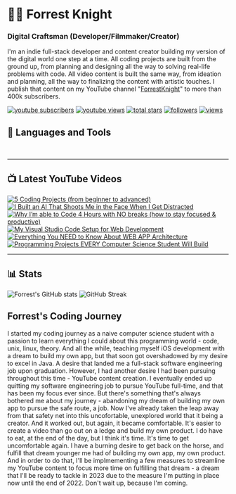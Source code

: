 # 👨‍💻 Forrest Knight

### Digital Craftsman (Developer/Filmmaker/Creator)

I'm an indie full-stack developer and content creator building my version of the digital world one step at a time. All coding projects are built from the ground up, from planning and designing all the way to solving real-life problems with code. All video content is built the same way, from ideation and planning, all the way to finalizing the content with artistic touches. I publish that content on my YouTube channel "[ForrestKnight][youtube]" to more than 400k subscribers.

<p align="left">
  <a href="https://www.youtube.com/c/fknight?sub_confirmation=1">
    <img alt="youtube subscribers" title="Subscribe to my YouTube channel" src="https://custom-icon-badges.demolab.com/youtube/channel/subscribers/UC2WHjPDvbE6O328n17ZGcfg?color=%23E05D44&label=SUBSCRIBE&logo=video&logoColor=white&style=for-the-badge&labelColor=CE4630"/></a> 
  <a href="https://www.youtube.com/c/fknight">
    <img alt="youtube views" title="YouTube views" src="https://custom-icon-badges.demolab.com/youtube/channel/views/UC2WHjPDvbE6O328n17ZGcfg?color=%23E1AD0E&logo=video&logoColor=white&style=for-the-badge&labelColor=C79600"/></a> 
  <a href="https://github.com/ForrestKnight?tab=repositories&sort=stargazers">
    <img alt="total stars" title="Total stars on GitHub" src="https://custom-icon-badges.demolab.com/github/stars/ForrestKnight?color=55960c&style=for-the-badge&labelColor=488207&logo=star"/></a>
  <a href="https://github.com/ForrestKnight?tab=followers">
    <img alt="followers" title="Follow me on Github" src="https://custom-icon-badges.demolab.com/github/followers/ForrestKnight?color=236ad3&labelColor=1155ba&style=for-the-badge&logo=person-add&label=Follow&logoColor=white"/></a>
  <a href="https://github.com/ForrestKnight/Simple-View-Counter">
    <img alt="views" title="GitHub profile views" src="https://freshidea.com/jonah/app/ForrestKnight-profile-views"/></a>
</p>

## 🧰 Languages and Tools

<br />

---

## 📺 Latest YouTube Videos

<!-- BEGIN YOUTUBE-CARDS -->
[![5 Coding Projects (from beginner to advanced)](https://ytcards.demolab.com/?id=n2B-FClr5rA&title=5+Coding+Projects+%28from+beginner+to+advanced%29&timestamp=1663079409&background_color=%230d1117&title_color=%23ffffff&stats_color=%23dedede&width=250&duration=1090 "5 Coding Projects (from beginner to advanced)")](https://www.youtube.com/watch?v=n2B-FClr5rA)
[![I Built an AI That Shoots Me in the Face When I Get Distracted](https://ytcards.demolab.com/?id=A8eegxL82PI&title=I+Built+an+AI+That+Shoots+Me+in+the+Face+When+I+Get+Distracted&timestamp=1662046201&background_color=%230d1117&title_color=%23ffffff&stats_color=%23dedede&width=250&duration=570 "I Built an AI That Shoots Me in the Face When I Get Distracted")](https://www.youtube.com/watch?v=A8eegxL82PI)
[![Why I’m able to Code 4 Hours with NO breaks (how to stay focused & productive)](https://ytcards.demolab.com/?id=H68Iqm6c36U&title=Why+I%E2%80%99m+able+to+Code+4+Hours+with+NO+breaks+%28how+to+stay+focused+%26+productive%29&timestamp=1660140015&background_color=%230d1117&title_color=%23ffffff&stats_color=%23dedede&width=250&duration=538 "Why I’m able to Code 4 Hours with NO breaks (how to stay focused & productive)")](https://www.youtube.com/watch?v=H68Iqm6c36U)
[![My Visual Studio Code Setup for Web Development](https://ytcards.demolab.com/?id=H2gvHxC9gFY&title=My+Visual+Studio+Code+Setup+for+Web+Development&timestamp=1659103208&background_color=%230d1117&title_color=%23ffffff&stats_color=%23dedede&width=250&duration=922 "My Visual Studio Code Setup for Web Development")](https://www.youtube.com/watch?v=H2gvHxC9gFY)
[![Everything You NEED to Know About WEB APP Architecture](https://ytcards.demolab.com/?id=sDlCSIDwpDs&title=Everything+You+NEED+to+Know+About+WEB+APP+Architecture&timestamp=1655911813&background_color=%230d1117&title_color=%23ffffff&stats_color=%23dedede&width=250&duration=627 "Everything You NEED to Know About WEB APP Architecture")](https://www.youtube.com/watch?v=sDlCSIDwpDs)
[![Programming Projects EVERY Computer Science Student Will Build](https://ytcards.demolab.com/?id=KcJdUC3EmKA&title=Programming+Projects+EVERY+Computer+Science+Student+Will+Build&timestamp=1654869610&background_color=%230d1117&title_color=%23ffffff&stats_color=%23dedede&width=250&duration=609 "Programming Projects EVERY Computer Science Student Will Build")](https://www.youtube.com/watch?v=KcJdUC3EmKA)
<!-- END YOUTUBE-CARDS -->

---

## 📊 Stats

![Forrest's GitHub stats](https://github-readme-stats.vercel.app/api?username=forrestknight&show_icons=true&theme=gruvbox)
![GitHub Streak](https://streak-stats.demolab.com?user=ForrestKnight&theme=gruvbox&border_radius=5.5)

## Forrest's Coding Journey

I started my coding journey as a naive computer science student with a passion to learn everything I could about this programming world - code, unix, linux, theory. And all the while, teaching myself iOS development with a dream to build my own app, but that soon got overshadowed by my desire to excel in Java. A desire that landed me a full-stack software engineering job upon graduation. However, I had another desire I had been pursuing throughout this time - YouTube content creation. I eventually ended up quitting my software engineering job to pursue YouTube full-time, and that has been my focus ever since. But there's something that's always bothered me about my journey - abandoning my dream of building my own app to pursue the safe route, a job. Now I've already taken the leap away from that safety net into this uncofortable, unexplored world that it being a creator. And it worked out, but again, it became comfortable. It's easier to create a video than go out on a ledge and build my own product. I do have to eat, at the end of the day, but I think it's time. It's time to get uncomfortable again. I have a burning desire to get back on the horse, and fulfill that dream younger me had of building my own app, my own product. And in order to do that, I'll be implmementing a few measures to streamline my YouTube content to focus more time on fulfilling that dream - a dream that I'll be ready to tackle in 2023 due to the measure I'm putting in place now until the end of 2022. Don't wait up, because I'm coming.

[website]: https://fkcodes.com
[youtube]: https://youtube.com/fknight
